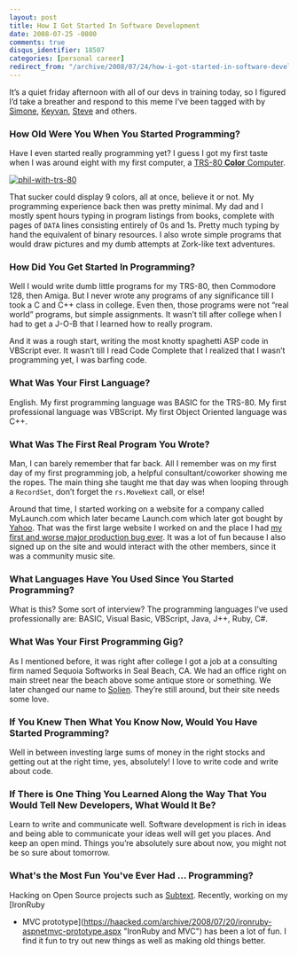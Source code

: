 ```yaml
---
layout: post
title: How I Got Started In Software Development
date: 2008-07-25 -0800
comments: true
disqus_identifier: 18507
categories: [personal career]
redirect_from: "/archive/2008/07/24/how-i-got-started-in-software-development.aspx/"
---
```


It’s a quiet friday afternoon with all of our devs in training today, so
I figured I’d take a breather and respond to this meme I’ve been tagged
with by
[Simone](http://codeclimber.net.nz/archive/2008/07/10/How-I-Got-Started-in-Software-Development.aspx "Simone"),
[Keyvan](http://nayyeri.net/blog/how-i-got-started-in-software-development/ "Keyvan Nayyeri's blog"),
[Steve](http://stevesmithblog.com/blog/how-i-got-started-in-software-development/ "Steve Smith")
and others.

### How Old Were You When You Started Programming?

Have I even started really programming yet? I guess I got my first taste
when I was around eight with my first computer, a [TRS-80 **Color**
Computer](https://haacked.com/archive/2005/06/06/my-first-computer.aspx "My First Computer").

[![phil-with-trs-80](https://haacked.com/images/haacked_com/WindowsLiveWriter/HowIGotStartedInSoftwareDevelopment_761A/phil-with-trs-80_thumb.jpg "phil-with-trs-80")](https://haacked.com/images/haacked_com/WindowsLiveWriter/HowIGotStartedInSoftwareDevelopment_761A/phil-with-trs-80_2.jpg)

That sucker could display 9 colors, all at once, believe it or not. My
programming experience back then was pretty minimal. My dad and I mostly
spent hours typing in program listings from books, complete with pages
of `DATA` lines consisting entirely of 0s and 1s. Pretty much typing by
hand the equivalent of binary resources. I also wrote simple programs
that would draw pictures and my dumb attempts at Zork-like text
adventures.

### How Did You Get Started In Programming?

Well I would write dumb little programs for my TRS-80, then Commodore
128, then Amiga. But I never wrote any programs of any significance till
I took a C and C++ class in college. Even then, those programs were not
“real world” programs, but simple assignments. It wasn’t till after
college when I had to get a J-O-B that I learned how to really program.

And it was a rough start, writing the most knotty spaghetti ASP code in
VBScript ever. It wasn’t till I read Code Complete that I realized that
I wasn’t programming yet, I was barfing code.

### What Was Your First Language?

English. My first programming language was BASIC for the TRS-80. My
first professional language was VBScript. My first Object Oriented
language was C++.

### What Was The First Real Program You Wrote?

Man, I can barely remember that far back. All I remember was on my first
day of my first programming job, a helpful consultant/coworker showing
me the ropes. The main thing she taught me that day was when looping
through a `RecordSet`, don’t forget the `rs.MoveNext` call, or else!

Around that time, I started working on a website for a company called
MyLaunch.com which later became Launch.com which later got bought by
[Yahoo](http://launch.com/). That was the first large website I worked
on and the place I had [my first and worse major production bug
ever](https://haacked.com/archive/2005/11/08/worse-software-bugs.aspx "Worse Bug").
It was a lot of fun because I also signed up on the site and would
interact with the other members, since it was a community music site.

### What Languages Have You Used Since You Started Programming?

What is this? Some sort of interview? The programming languages I’ve
used professionally are: BASIC, Visual Basic, VBScript, Java, J++, Ruby,
C\#.

### What Was Your First Programming Gig?

As I mentioned before, it was right after college I got a job at a
consulting firm named Sequoia Softworks in Seal Beach, CA. We had an
office right on main street near the beach above some antique store or
something. We later changed our name to
[Solien](http://solien.com/ "Solien"). They’re still around, but their
site needs some love.

### If You Knew Then What You Know Now, Would You Have Started Programming?

Well in between investing large sums of money in the right stocks and
getting out at the right time, yes, absolutely! I love to write code and
write about code.

### If There is One Thing You Learned Along the Way That You Would Tell New Developers, What Would It Be?

Learn to write and communicate well. Software development is rich in
ideas and being able to communicate your ideas well will get you places.
And keep an open mind. Things you’re absolutely sure about now, you
might not be so sure about tomorrow.

### What's the Most Fun You've Ever Had ... Programming?

Hacking on Open Source projects such as
[Subtext](http://subtextproject.com/). Recently, working on my [IronRuby
+ MVC
prototype](https://haacked.com/archive/2008/07/20/ironruby-aspnetmvc-prototype.aspx "IronRuby and MVC")
has been a lot of fun. I find it fun to try out new things as well as
making old things better.


